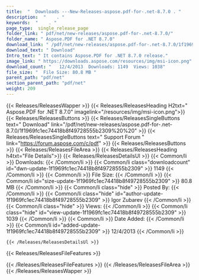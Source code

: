 ```yaml
---
title:  "  Downloads ---New-Releases-aspose.pdf-for-.net-8.7.0 . " 
description:  "    . " 
keywords:  "    . " 
page_type:  single_release_page
folder_link: " pdf/net/new-releases/aspose.pdf-for-.net-8.7.0/"
folder_name: " Aspose.PDF for .NET 8.7.0"
download_link: " /pdf/net/new-releases/aspose.pdf-for-.net-8.7.0/1f1969fc1ec74418b8f49728555b2309"
download_text: " Download"
Intro_text: " It contains Aspose.PDF for .NET 8.7.0 release."
image_link: " https://downloads.aspose.com/resources/img/msi-icon.png"
download_count: "   12/4/2013  Downloads: 1149  Views: 1038"
file_size: "  File Size: 80.8 MB "
parent_path: "pdf/net"
section_parent_path: "pdf/net"
weight: 209 
---
```


{{< Releases/ReleasesWapper >}}
  {{< Releases/ReleasesHeading H2txt=" Aspose.PDF for .NET 8.7.0" imagelink="/resources/img/msi-icon.png">}}
  {{< Releases/ReleasesButtons >}}
    {{< Releases/ReleasesSingleButtons text=" Download" link="/pdf/net/new-releases/aspose.pdf-for-.net-8.7.0/1f1969fc1ec74418b8f49728555b2309%20%20" >}}
    {{< Releases/ReleasesSingleButtons text=" Support Forum " link="https://forum.aspose.com/c/pdf" >}}
  {{< Releases/ReleasesButtons >}}
  {{< Releases/ReleasesFileArea >}}
    {{< Releases/ReleasesHeading h4txt="File Details">}}
    {{< Releases/ReleasesDetailsUl >}}
            {{< Common/li  >}} Downloads: {{< /Common/li >}} 
      {{< Common/li class="downloadcount" id="dwn-update-1f1969fc1ec74418b8f49728555b2309" >}} 1149 {{< /Common/li >}} 
      {{< Common/li  >}} File Size: {{< /Common/li >}} 
      {{< Common/li id="size-update-1f1969fc1ec74418b8f49728555b2309" >}} 80.8 MB {{< /Common/li >}} 
      {{< Common/li  class="hide" >}} Posted By: {{< /Common/li >}} 
      {{< Common/li class="hide" id="author-update-1f1969fc1ec74418b8f49728555b2309" >}} Igor Zubarev {{< /Common/li >}} 
      {{< Common/li class="hide"  >}} Views: {{< /Common/li >}} 
      {{< Common/li class="hide" id="view-update-1f1969fc1ec74418b8f49728555b2309" >}} 1039 {{< /Common/li >}} 
      {{< Common/li  >}} Date Added: {{< /Common/li >}} 
      {{< Common/li id="added-update-1f1969fc1ec74418b8f49728555b2309" >}} 12/4/2013 {{< /Common/li >}} 

    {{< /Releases/ReleasesDetailsUl >}}

  {{< Releases/ReleasesFileFeatures >}}
      
  {{< /Releases/ReleasesFileFeatures >}}
 {{< /Releases/ReleasesFileArea >}}
{{< /Releases/ReleasesWapper >}}


